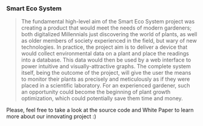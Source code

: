 ###  Smart Eco System 

> The fundamental high-level aim of the Smart Eco System project was creating a product that would
meet the needs of modern gardeners; both digitalized Millennials just discovering the world of plants,
as well as older members of society experienced in the field, but wary of new technologies. In practice,
the project aim is to deliver a device that would collect environmental data on a plant and place the 
readings into a database. This data would then be used by a web interface to power intuitive and
visually-attractive graphs. The complete system itself, being the outcome of the project, will give the
user the means to monitor their plants as precisely and meticulously as if they were placed in a
scientific laboratory. For an experienced gardener, such an opportunity could become the beginning
of plant growth optimization, which could potentially save them time and money.

Please, feel free to take a look at the source code and White Paper to learn more about our innovating project :)
